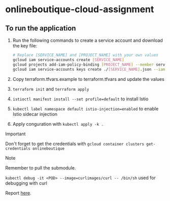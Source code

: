 # onlineboutique-cloud-assignment

## To run the application

1. Run the following commands to create a service account and download the key file:

    ```bash
    # Replace [SERVICE_NAME] and [PROJECT_NAME] with your own values
    gcloud iam service-accounts create [SERVICE_NAME]
    gcloud projects add-iam-policy-binding [PROJECT_NAME] --member serviceAccount:[SERVICE_NAME]@[PROJECT_NAME].iam.gserviceaccount.com --role roles/editor
    gcloud iam service-accounts keys create ./[SERVICE_NAME].json --iam-account [SERVICE_NAME]@[PROJECT_NAME].iam.gserviceaccount.com
    ```

2. Copy terraform.tfvars.example to terraform.tfvars and update the values
3. `terraform init` and `terraform apply`
4. `istioctl manifest install --set profile=default` to install Istio
5. `kubectl label namespace default istio-injection=enabled` to enable Istio sidecar injection
6. Apply conguration with `kubectl apply -k .`

> [!IMPORTANT]
> Don't forget to get the credentials with `gcloud container clusters get-credentials onlineboutique`

> [!NOTE]
> Remember to pull the submodule.

`kubectl debug -it <POD> --image=curlimages/curl -- /bin/sh` used for debugging with curl

Report [here](./Report.md).

